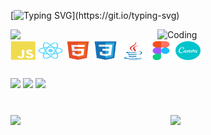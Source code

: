 [![Typing SVG](https://readme-typing-svg.herokuapp.com/?color=%23bcc8d5&center=true&vCenter=true&width=1000&lines=Hi,+My+name+is+Ana+Carla+:%29;)](https://git.io/typing-svg)

<img align="right" alt="Coding" width="269" src="https://werepstem.com/wp-content/uploads/sites/2/2020/09/Untitled-design-4.gif">

<p align="left">
  <img src="https://komarev.com/ghpvc/?username=ashutosh-pmishra&label >
</p>
    
<div style="display: inline_block"><br>
  <img align="center" alt="Js" height="30" width="40" src="https://raw.githubusercontent.com/devicons/devicon/master/icons/javascript/javascript-plain.svg">
  <img align="center" alt="React" height="30" width="40" src="https://raw.githubusercontent.com/devicons/devicon/master/icons/react/react-original.svg">
  <img align="center" alt="HTML" height="30" width="40" src="https://raw.githubusercontent.com/devicons/devicon/master/icons/html5/html5-original.svg">
  <img align="center" alt="CSS" height="30" width="40" src="https://raw.githubusercontent.com/devicons/devicon/master/icons/css3/css3-original.svg">
  <img align="center" alt="Java" height="30" width="40" src="https://raw.githubusercontent.com/devicons/devicon/master/icons/java/java-original.svg">
  <img align="center" alt="Figma" height="30" width="40" src="https://raw.githubusercontent.com/devicons/devicon/master/icons/figma/figma-original.svg">
  <img align="center" alt="Canva" height="30" width="40" src="https://raw.githubusercontent.com/devicons/devicon/master/icons/canva/canva-original.svg">
</div>

 ##
 
 <div> 
  <a href="https://instagram.com/_annacarlac" target="_blank"><img src="https://img.shields.io/badge/-Instagram-%23E4405F?style=for-the-badge&logo=instagram&logoColor=white" target="_blank"></a>
  <a href = "mailto:anacarlamendes.ti@gmail.com"><img src="https://img.shields.io/badge/-Gmail-%23333?style=for-the-badge&logo=gmail&logoColor=white" target="_blank"></a>
  <a href="https://www.linkedin.com/in/anacarlamendess" target="_blank"><img src="https://img.shields.io/badge/-LinkedIn-%230077B5?style=for-the-badge&logo=linkedin&logoColor=white" target="_blank"></a> 
 </div>

#
<div style="display: flex; flex-direction: row; justify-content: space-between;">
  <img src="https://github-readme-stats.vercel.app/api?username=Anacarlamends&theme=nord&hide_border=true&include_all_commits=true&count_private=false" width="290" />
  <img src="https://github-readme-stats.vercel.app/api/top-langs/?username=Anacarlamends&theme=nord&hide_border=true&include_all_commits=true&count_private=false&layout=compact" width="280" />
</div>







  

